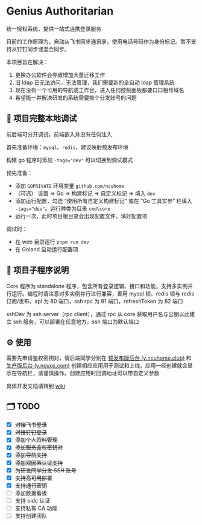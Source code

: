 # Genius Authoritarian

统一授权系统，提供一站式连携登录服务

目前的工作原理为，自动从飞书同步通讯录，使用电话号码作为身份标记。暂不支持从钉钉同步或混合同步。

本项目旨在解决：

1. 更换办公软件会导致增加大量迁移工作
2. 旧 ldap 已无法访问，无法管理，我们需要新的全自动 ldap 管理系统
3. 现在没有一个可用的导航或工作台，进入任何控制面板都要口口相传域名
4. 希望能一并解决研发的系统需要挨个分发账号的问题

## :wrench: 项目完整本地调试

前后端可分开调试，前端嵌入并没有任何注入

首先准备环境：`mysql`、`redis`，建议映射预发布环境

构建 go 程序时添加 `-tags="dev"` 可以切换到调试模式

预先准备：

+ 添加 `GOPRIVATE` 环境变量 `github.com/ncuhome`
+ （可选） 设置 => Go => 构建标记 => 自定义标记  => 填入 `dev`
+ 添加运行配置，勾选 “使用所有自定义构建标记” 或在 ”Go 工具实参“ 栏填入 `-tags="dev"`。运行种类为目录 `cmd\core`
+ 运行一次，此时项目根目录会出现配置文件，填好配置项

调试时：

+ 在 web 目录运行 `pnpm run dev`
+ 在 Goland 启动运行配置项

## :children_crossing: 项目子程序说明

Core 程序为 standalone 程序，包含所有登录逻辑、接口和功能，支持多实例并行运行。编程时请注意对多实例并行进行兼容，善用 mysql 锁、redis 锁与 redis 订阅/发布。api 为 80 端口，ssh rpc 为 81 端口，refreshToken 为 82 端口

sshDev 为 ssh server（rpc client），通过 rpc 从 core 获取用户名与公钥以此建立 ssh 服务，可以部署在任意地方，ssh 端口为默认端口

## :gear: 使用

需要先申请鉴权密钥对，请后端同学分别在 [预发布版后台 (v.ncuhome.club)](https://v.ncuhome.club) 和 [生产版后台 (v.ncuos.com)](https://v.ncuos.com) 创建相应应用用于测试和上线。应用一经创建就会显示在导航栏，请谨慎操作。创建应用时回调地址可以带自定义参数

具体开发文档请转到 [wiki](https://github.com/ncuhome/GeniusAuthoritarian/wiki)

## :card_index_dividers: TODO

+ [x] ~~对接飞书登录~~
+ [x] ~~对接钉钉登录~~
+ [x] ~~添加个人资料管理~~
+ [x] ~~添加服务鉴权密钥对~~
+ [x] ~~添加导航支持~~
+ [x] ~~添加双因素认证支持~~
+ [x] ~~为研发同学分发 SSH 账号~~
+ [x] ~~支持高可用部署~~ 
+ [x] ~~支持通行密钥~~
+ [ ] 添加数据看板
+ [ ] 支持 oidc 认证
+ [ ] 支持私有 CA 功能
+ [ ] 支持创建团队
